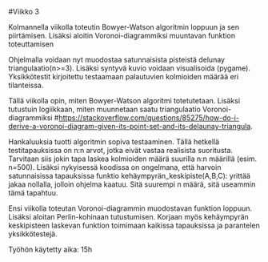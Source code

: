 #Viikko 3

Kolmannella viikolla toteutin Bowyer-Watson algoritmin loppuun ja sen piirtämisen. Lisäksi aloitin Voronoi-diagrammiksi muuntavan funktion toteuttamisen

Ohjelmalla voidaan nyt muodostaa satunnaisista pisteistä delunay triangulaatio(n>=3). Lisäksi syntyvä kuvio voidaan visualisoida (pygame). Yksikkötestit kirjoitettu testaamaan palautuvien kolmioiden määrää eri tilanteissa. 

Tällä viikolla opin, miten Bowyer-Watson algoritmi totetutetaan. Lisäksi tutustuin logiikkaan, miten muunnetaan saatu triangulaatio Voronoi-diagrammiksi #https://stackoverflow.com/questions/85275/how-do-i-derive-a-voronoi-diagram-given-its-point-set-and-its-delaunay-triangula. 

Hankaluuksia tuotti algoritmin sopiva testaaminen. Tällä hetkellä testitapauksissa on n:n arvot, jotka eivät vastaa realisista suoritusta. Tarvitaan siis jokin tapa laskea kolmioiden määrä suurilla n:n määrillä (esim. n=500). Lisäksi nykyisessä koodissa on ongelmana, että harvoin satunnaisissa tapauksissa funktio kehäympyrän_keskipiste(A,B,C): yrittää jakaa nollalla, jolloin ohjelma kaatuu. Sitä suurempi n määrä, sitä useammin tämä tapahtuu.

Ensi viikolla toteutan Voronoi-diagrammin muodostavan funktion loppuun. Lisäksi aloitan Perlin-kohinaan tutustumisen. Korjaan myös kehäympyrän keskipisteen laskevan funktion toimimaan kaikissa tapauksissa ja parantelen yksikkötestejä.

Työhön käytetty aika: 15h

